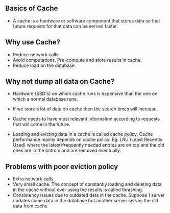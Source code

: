 ## Basics of Cache

- A cache is a hardware or software component that stores data so that future requests for that data can be served faster.

## Why use Cache?

- Reduce network calls.
- Avoid computations. Pre-compute and store results in cache.
- Reduce load on the database.

## Why not dump all data on Cache?

- Hardware (SSD's) on which cache runs is expensive than the one on which a normal database runs.
- If we store a lot of data on cache then the search times will increase.

- Cache needs to have most relevant information according to requests that will come in the future.

- Loading and evicting data in a cache is called cache policy. Cache performance mainly depends on cache policy. Eg. LRU (Least Recently Used) where the latest/frequently needed entries are on top and the old ones are in the bottom and are removed eventually.

## Problems with poor eviction policy

- Extra network calls.
- Very small cache. The concept of constantly loading and deleting data in the cache without ever using the results is called thrashing.
- Consistency issues due to outdated data in the cache. Suppose 1 server updates some data in the database but another server serves the old data from cache 

